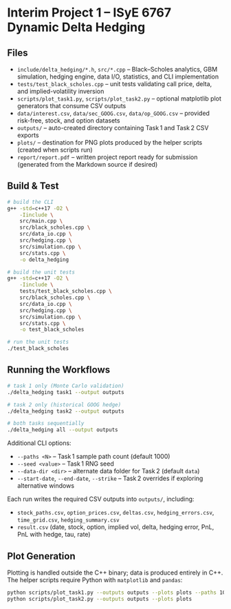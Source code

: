 # Interim Project 1 – ISyE 6767 Dynamic Delta Hedging

## Files

* `include/delta_hedging/*.h`, `src/*.cpp` – Black–Scholes analytics, GBM simulation, hedging engine, data I/O, statistics, and CLI implementation
* `tests/test_black_scholes.cpp` – unit tests validating call price, delta, and implied-volatility inversion
* `scripts/plot_task1.py`, `scripts/plot_task2.py` – optional matplotlib plot generators that consume CSV outputs
* `data/interest.csv`, `data/sec_GOOG.csv`, `data/op_GOOG.csv` – provided risk-free, stock, and option datasets
* `outputs/` – auto-created directory containing Task 1 and Task 2 CSV exports
* `plots/` – destination for PNG plots produced by the helper scripts (created when scripts run)
* `report/report.pdf` – written project report ready for submission (generated from the Markdown source if desired)

## Build & Test

```bash
# build the CLI
g++ -std=c++17 -O2 \
    -Iinclude \
    src/main.cpp \
    src/black_scholes.cpp \
    src/data_io.cpp \
    src/hedging.cpp \
    src/simulation.cpp \
    src/stats.cpp \
    -o delta_hedging

# build the unit tests
g++ -std=c++17 -O2 \
    -Iinclude \
    tests/test_black_scholes.cpp \
    src/black_scholes.cpp \
    src/data_io.cpp \
    src/hedging.cpp \
    src/simulation.cpp \
    src/stats.cpp \
    -o test_black_scholes

# run the unit tests
./test_black_scholes
```

## Running the Workflows

```bash
# task 1 only (Monte Carlo validation)
./delta_hedging task1 --output outputs

# task 2 only (historical GOOG hedge)
./delta_hedging task2 --output outputs

# both tasks sequentially
./delta_hedging all --output outputs
```

Additional CLI options:

* `--paths <N>` – Task 1 sample path count (default 1000)
* `--seed <value>` – Task 1 RNG seed
* `--data-dir <dir>` – alternate data folder for Task 2 (default `data`)
* `--start-date`, `--end-date`, `--strike` – Task 2 overrides if exploring alternative windows

Each run writes the required CSV outputs into `outputs/`, including:

* `stock_paths.csv`, `option_prices.csv`, `deltas.csv`, `hedging_errors.csv`, `time_grid.csv`, `hedging_summary.csv`
* `result.csv` (date, stock, option, implied vol, delta, hedging error, PnL, PnL with hedge, tau, rate)

## Plot Generation

Plotting is handled outside the C++ binary; data is produced entirely in C++. The helper scripts require Python with `matplotlib` and `pandas`:

```bash
python scripts/plot_task1.py --outputs outputs --plots plots --paths 100
python scripts/plot_task2.py --outputs outputs --plots plots
```